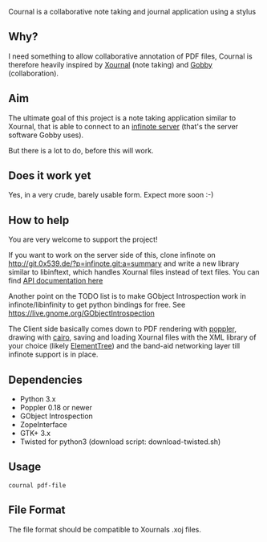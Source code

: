 Cournal is a collaborative note taking and journal application using a stylus

## Why? ##

I need something to allow collaborative annotation of PDF files, Cournal is
therefore heavily inspired by [Xournal](http://xournal.sf.net/) (note taking)
and [Gobby](http://gobby.0x539.de/) (collaboration).

## Aim ##

The ultimate goal of this project is a note taking application similar
to Xournal, that is able to connect to an
[infinote server](http://gobby.0x539.de/trac/wiki/Infinote/Infinoted)
(that's the server software Gobby uses).

But there is a lot to do, before this will work.

## Does it work yet ##

Yes, in a very crude, barely usable form. Expect more soon :-)

## How to help ##

You are very welcome to support the project!

If you want to work on the server side of this, clone infinote on
<http://git.0x539.de/?p=infinote.git;a=summary> and write a new library
similar to libinftext, which handles Xournal files instead of text files.
You can find [API documentation here](http://gobby.0x539.de/trac/wiki/APIReference)

Another point on the TODO list is to make GObject Introspection work in
infinote/libinfinity to get python bindings for free.
See <https://live.gnome.org/GObjectIntrospection>

The Client side basically comes down to PDF rendering with
[poppler](http://people.freedesktop.org/~ajohnson/docs/poppler-glib/),
drawing with [cairo](http://cairographics.org/documentation/pycairo/3/),
saving and loading Xournal files with the XML library of your choice (likely
[ElementTree](http://docs.python.org/library/xml.etree.elementtree.html))
and the band-aid networking layer till infinote support is in place.

## Dependencies ##

 * Python 3.x
 * Poppler 0.18 or newer
 * GObject Introspection
 * ZopeInterface
 * GTK+ 3.x
 * Twisted for python3 (download script: download-twisted.sh)

## Usage ##

    cournal pdf-file

## File Format ##

The file format should be compatible to Xournals .xoj files.
